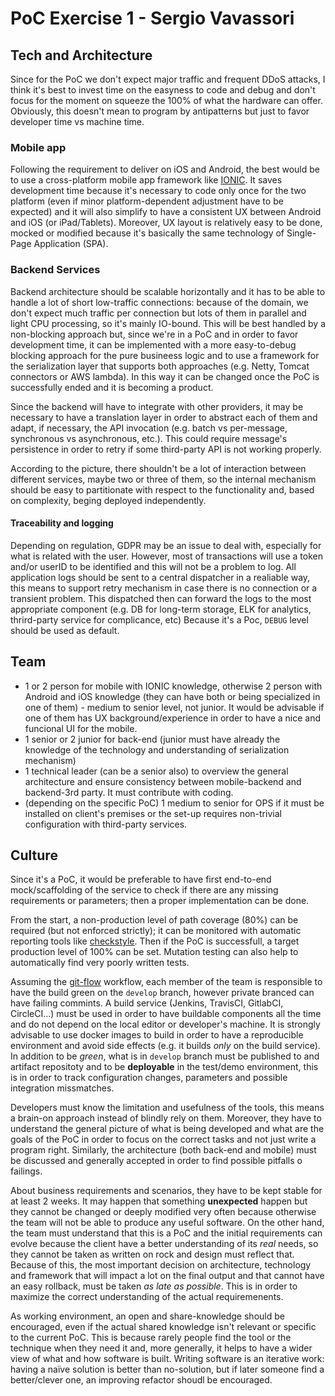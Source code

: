 # PoC Exercise 1 - Sergio Vavassori

## Tech and Architecture

Since for the PoC we don't expect major traffic and frequent DDoS attacks, I think it's best to invest time on the easyness to code and debug and don't focus for the moment on squeeze the 100% of what the hardware can offer. Obviously, this doesn't mean to program by antipatterns but just to favor developer time vs machine time.

### Mobile app
Following the requirement to deliver on iOS and Android, the best would be to use a cross-platform mobile app framework like [IONIC](https://ionicframework.com/). It saves development time because it's necessary to code only once for the two platform (even if minor platform-dependent adjustment have to be expected) and it will also simplify to have a consistent UX between Android and iOS (or iPad/Tablets).
Moreover, UX layout is relatively easy to be done, mocked or modified because it's basically the same technology of Single-Page Application (SPA).

### Backend Services
Backend architecture should be scalable horizontally and it has to be able to handle a lot of short low-traffic connections: because of the domain, we don't expect much traffic per connection but lots of them in parallel and light CPU processing, so it's mainly IO-bound. This will be best handled by a non-blocking approach but, since we're in a PoC and in order to favor development time, it can be implemented with a more easy-to-debug blocking approach for the pure busineess logic and to use a framework for the serialization layer that supports both approaches (e.g. Netty, Tomcat connectors or AWS lambda). In this way it can be changed once the PoC is successfully ended and it is becoming a product.

Since the backend will have to integrate with other providers, it may be necessary to have a translation layer in order to abstract each of them and adapt, if necessary, the API invocation (e.g. batch vs per-message, synchronous vs asynchronous, etc.). This could require message's persistence in order to retry if some third-party API is not working properly.

According to the picture, there shouldn't be a lot of interaction between different services, maybe two or three of them, so the internal mechanism should be easy to partitionate with respect to the functionality and, based on complexity, beging deployed independently.

#### Traceability and logging
Depending on regulation, GDPR may be an issue to deal with, especially for what is related with the user. However, most of transactions will use a token and/or userID to be identified and this will not be a problem to log.
All application logs should be sent to a central dispatcher in a realiable way, this means to support retry mechanism in case there is no connection or a transient problem. This dispatched then can forward the logs to the most appropriate component (e.g. DB for long-term storage, ELK for analytics, thrird-party service for complicance, etc)
Because it's a Poc, `DEBUG` level should be used as default.

## Team

* 1 or 2 person for mobile with IONIC knowledge, otherwise 2 person with Android and iOS knowledge (they can have both or being specialized in one of them) - medium to senior level, not junior. It would be advisable if one of them has UX background/experience in order to have a nice and funcional UI for the mobile.
* 1 senior or 2 junior for back-end (junior must have already the knowledge of the technology and understanding of serialization mechanism)
* 1 technical leader (can be a senior also) to overview the general architecture and ensure consistency between mobile-backend and backend-3rd party. It must contribute with coding.
* (depending on the specific PoC) 1 medium to senior for OPS if it must be installed on client's premises or the set-up requires non-trivial configuration with third-party services.


## Culture

Since it's a PoC, it would be preferable to have first end-to-end mock/scaffolding of the service to check if there are any missing requirements or parameters; then a proper implementation can be done.

From the start, a non-production level of path coverage (80%) can be required (but not enforced strictly); it can be monitored with automatic reporting tools like [checkstyle](https://checkstyle.sourceforge.io/). Then if the PoC is successfull, a target production level of 100% can be set.
Mutation testing can also help to automatically find very poorly written tests.

Assuming the [git-flow](https://nvie.com/posts/a-successful-git-branching-model/) workflow, each member of the team is responsible to have the build green on the `develop` branch, however private branced can have failing commints.
A build service (Jenkins, TravisCI, GitlabCI, CircleCI...) must be used in order to have buildable components all the time and do not depend on the local editor or developer's machine. It is strongly advisable to use docker images to build in order to have a reproducible environment and avoid side effects (e.g. it builds _only_ on the build service).
In addition to be _green_, what is in `develop` branch must be published to and artifact repositoty and to be **deployable** in the test/demo environment, this is in order to track configuration changes, parameters and possible integration missmatches.

Developers must know the limitation and usefulness of the tools, this means a brain-on approach instead of blindly rely on them. Moreover, they have to understand the general picture of what is being developed and what are the goals of the PoC in order to focus on the correct tasks and not just write a program right. Similarly, the architecture (both back-end and mobile) must be discussed and generally accepted in order to find possible pitfalls o failings.

About business requirements and scenarios, they have to be kept stable for at least 2 weeks. It may happen that something **unexpected** happen but they cannot be changed or deeply modified very often because otherwise the team will not be able to produce any useful software.
On the other hand, the team must understand that this is a PoC and the initial requirements can evolve because the client have a better understanding of its _real_ needs, so they cannot be taken as written on rock and design must reflect that.
Because of this, the most important decision on architecture, technology and framework that will impact a lot on the final output and that cannot have an easy rollback, must be taken *as late as possible*. This is in order to maximize the correct understanding of the actual requiremenents.

As working environment, an open and share-knowledge should be encouraged, even if the actual shared knowledge isn't relevant or specific to the current PoC. This is because rarely people find the tool or the technique when they need it and, more generally, it helps to have a wider view of what and how software is built.
Writing software is an iterative work: having a naïve solution is better than no-solution, but if later someone find a better/clever one, an improving refactor shoudl be encouraged.
